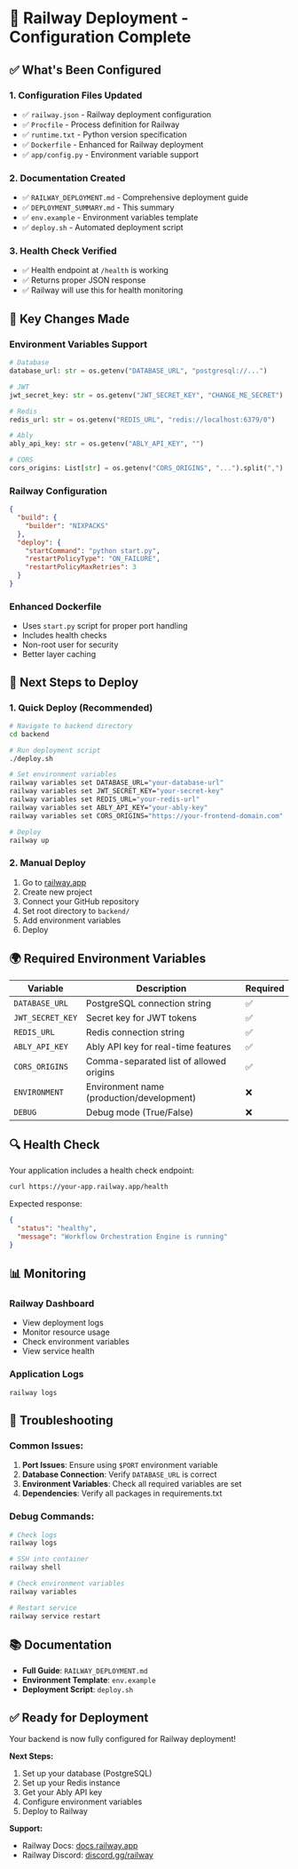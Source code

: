 # 🚀 Railway Deployment - Configuration Complete

## ✅ **What's Been Configured**

### **1. Configuration Files Updated**

- ✅ `railway.json` - Railway deployment configuration
- ✅ `Procfile` - Process definition for Railway
- ✅ `runtime.txt` - Python version specification
- ✅ `Dockerfile` - Enhanced for Railway deployment
- ✅ `app/config.py` - Environment variable support

### **2. Documentation Created**

- ✅ `RAILWAY_DEPLOYMENT.md` - Comprehensive deployment guide
- ✅ `DEPLOYMENT_SUMMARY.md` - This summary
- ✅ `env.example` - Environment variables template
- ✅ `deploy.sh` - Automated deployment script

### **3. Health Check Verified**

- ✅ Health endpoint at `/health` is working
- ✅ Returns proper JSON response
- ✅ Railway will use this for health monitoring

## 🔧 **Key Changes Made**

### **Environment Variables Support**

```python
# Database
database_url: str = os.getenv("DATABASE_URL", "postgresql://...")

# JWT
jwt_secret_key: str = os.getenv("JWT_SECRET_KEY", "CHANGE_ME_SECRET")

# Redis
redis_url: str = os.getenv("REDIS_URL", "redis://localhost:6379/0")

# Ably
ably_api_key: str = os.getenv("ABLY_API_KEY", "")

# CORS
cors_origins: List[str] = os.getenv("CORS_ORIGINS", "...").split(",")
```

### **Railway Configuration**

```json
{
  "build": {
    "builder": "NIXPACKS"
  },
  "deploy": {
    "startCommand": "python start.py",
    "restartPolicyType": "ON_FAILURE",
    "restartPolicyMaxRetries": 3
  }
}
```

### **Enhanced Dockerfile**

- Uses `start.py` script for proper port handling
- Includes health checks
- Non-root user for security
- Better layer caching

## 🚀 **Next Steps to Deploy**

### **1. Quick Deploy (Recommended)**

```bash
# Navigate to backend directory
cd backend

# Run deployment script
./deploy.sh

# Set environment variables
railway variables set DATABASE_URL="your-database-url"
railway variables set JWT_SECRET_KEY="your-secret-key"
railway variables set REDIS_URL="your-redis-url"
railway variables set ABLY_API_KEY="your-ably-key"
railway variables set CORS_ORIGINS="https://your-frontend-domain.com"

# Deploy
railway up
```

### **2. Manual Deploy**

1. Go to [railway.app](https://railway.app)
2. Create new project
3. Connect your GitHub repository
4. Set root directory to `backend/`
5. Add environment variables
6. Deploy

## 🌍 **Required Environment Variables**

| Variable         | Description                               | Required |
| ---------------- | ----------------------------------------- | -------- |
| `DATABASE_URL`   | PostgreSQL connection string              | ✅       |
| `JWT_SECRET_KEY` | Secret key for JWT tokens                 | ✅       |
| `REDIS_URL`      | Redis connection string                   | ✅       |
| `ABLY_API_KEY`   | Ably API key for real-time features       | ✅       |
| `CORS_ORIGINS`   | Comma-separated list of allowed origins   | ✅       |
| `ENVIRONMENT`    | Environment name (production/development) | ❌       |
| `DEBUG`          | Debug mode (True/False)                   | ❌       |

## 🔍 **Health Check**

Your application includes a health check endpoint:

```bash
curl https://your-app.railway.app/health
```

Expected response:

```json
{
  "status": "healthy",
  "message": "Workflow Orchestration Engine is running"
}
```

## 📊 **Monitoring**

### **Railway Dashboard**

- View deployment logs
- Monitor resource usage
- Check environment variables
- View service health

### **Application Logs**

```bash
railway logs
```

## 🔧 **Troubleshooting**

### **Common Issues:**

1. **Port Issues**: Ensure using `$PORT` environment variable
2. **Database Connection**: Verify `DATABASE_URL` is correct
3. **Environment Variables**: Check all required variables are set
4. **Dependencies**: Verify all packages in requirements.txt

### **Debug Commands:**

```bash
# Check logs
railway logs

# SSH into container
railway shell

# Check environment variables
railway variables

# Restart service
railway service restart
```

## 📚 **Documentation**

- **Full Guide**: `RAILWAY_DEPLOYMENT.md`
- **Environment Template**: `env.example`
- **Deployment Script**: `deploy.sh`

## ✅ **Ready for Deployment**

Your backend is now fully configured for Railway deployment!

**Next Steps:**

1. Set up your database (PostgreSQL)
2. Set up your Redis instance
3. Get your Ably API key
4. Configure environment variables
5. Deploy to Railway

**Support:**

- Railway Docs: [docs.railway.app](https://docs.railway.app)
- Railway Discord: [discord.gg/railway](https://discord.gg/railway)

